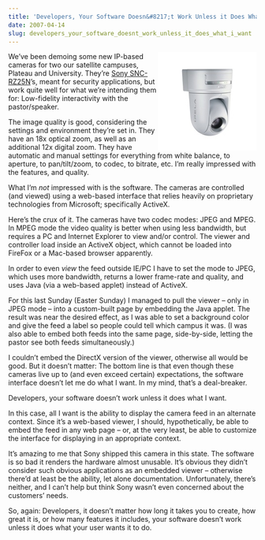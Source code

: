 ```yaml
---
title: 'Developers, Your Software Doesn&#8217;t Work Unless it Does What I Want'
date: 2007-04-14
slug: developers_your_software_doesnt_work_unless_it_does_what_i_want
---
```

<p><img src="/assets/img/sncrz25n_z_20070414_20070414.jpg" border="0" height="200" width="200" alt="Sony IP Camera" align="right" class="imgright" />We&#8217;ve been demoing some new IP-based cameras for two our satellite campuses, Plateau and University. They&#8217;re <a href="http://bssc.sel.sony.com/BroadcastandBusiness/DisplayModel?id=78447">Sony SNC-RZ25N</a>&#8217;s, meant for security applications, but work quite well for what we&#8217;re intending them for: Low-fidelity interactivity with the pastor/speaker.</p>

<p>The image quality is good, considering the settings and environment they&#8217;re set in. They have an 18x optical zoom, as well as an additional 12x digital zoom. They have automatic and manual settings for everything from white balance, to aperture, to pan/tilt/zoom, to codec, to bitrate, etc. I&#8217;m really impressed with the features, and quality.</p>

<p><span class="pullquote">What I&#8217;m <em>not</em> impressed with is the software</span>. The cameras are controlled (and viewed) using a web-based interface that relies heavily on proprietary technologies from Microsoft; specifically ActiveX.</p>

<p>Here&#8217;s the crux of it. The cameras have two codec modes: JPEG and MPEG. In MPEG mode the video quality is better when using less bandwidth, but requires a PC and Internet Explorer to view and/or control. The viewer and controller load inside an ActiveX object, which cannot be loaded into FireFox or a Mac-based browser apparently.</p>

<p>In order to even <em>view</em> the feed outside IE/PC I have to set the mode to JPEG, which uses more bandwidth, returns a lower frame-rate and quality, and uses Java (via a web-based applet) instead of ActiveX.</p>

<p>For this last Sunday (Easter Sunday) I managed to pull the viewer &#8211; only in JPEG mode &#8211; into a custom-built page by embedding the Java applet. The result was near the desired effect, as I was able to set a background color and give the feed a label so people could tell which campus it was. (I was also able to embed both feeds into the same page, side-by-side, letting the pastor see both feeds simultaneously.)</p>

<p>I couldn&#8217;t embed the DirectX version of the viewer, otherwise all would be good. But it doesn&#8217;t matter: The bottom line is that even though these cameras live up to (and even exceed certain) expectations, the software interface doesn&#8217;t let me do what I want. In my mind, that&#8217;s a deal-breaker.</p>

<p>Developers, your software doesn&#8217;t work unless it does what I want.</p>

<p>In this case, all I want is the ability to display the camera feed in an alternate context. Since it&#8217;s a web-based viewer, I should, hypothetically, be able to embed the feed in any web page &#8211; or, at the very least, be able to customize the interface for displaying in an appropriate context.</p>

<p>It&#8217;s amazing to me that Sony shipped this camera in this state. <span class="pullquote">The software is so bad it renders the hardware almost unusable</span>. It&#8217;s obvious they didn&#8217;t consider such obvious applications as an embedded viewer &#8211; otherwise there&#8217;d at least be the ability, let alone documentation. Unfortunately, there&#8217;s neither, and I can&#8217;t help but think Sony wasn&#8217;t even concerned about the customers&#8217; needs.</p>

<p>So, again: Developers, it doesn&#8217;t matter how long it takes you to create, how great it is, or how many features it includes, your software doesn&#8217;t work unless it does what your user wants it to do.</p>